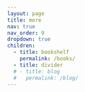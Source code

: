 ```yaml
---
layout: page
title: more
nav: true
nav_order: 9
dropdown: true
children:
  - title: bookshelf
    permalink: /books/
  - title: divider
  # - title: blog
  #   permalink: /blog/
---
```

